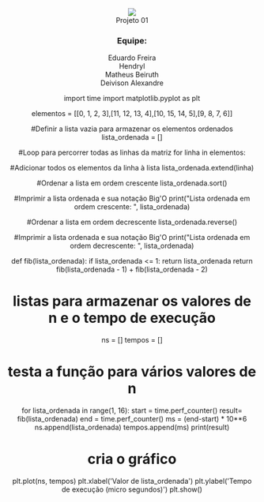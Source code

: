 
<div align="center">
    <img src="https://user-images.githubusercontent.com/80292331/228837470-aeee2713-f2a0-478c-b26b-6ef1b6855eed.png"
</div><br>
Projeto 01
    <h3>Equipe:</h3>
    <p color="red">
        Eduardo Freira<br>
        Hendryl<br>
        Matheus Beiruth<br>
        Deivison Alexandre
    </p>
import time
import matplotlib.pyplot as plt

elementos = [[0, 1, 2, 3],[11, 12, 13, 4],[10, 15, 14, 5],[9, 8, 7, 6]]

#Definir a lista vazia para armazenar os elementos ordenados
lista_ordenada = []

#Loop para percorrer todas as linhas da matriz
for linha in elementos:

#Adicionar todos os elementos da linha à lista
    lista_ordenada.extend(linha)

#Ordenar a lista em ordem crescente
    lista_ordenada.sort()

#Imprimir a lista ordenada e sua notação Big'O
print("Lista ordenada em ordem crescente: ", lista_ordenada)

#Ordenar a lista em ordem decrescente
lista_ordenada.reverse()

#Imprimir a lista ordenada e sua notação Big'O
print("Lista ordenada em ordem decrescente: ", lista_ordenada)

def fib(lista_ordenada):
    if lista_ordenada <= 1:
        return lista_ordenada
    return fib(lista_ordenada - 1) + fib(lista_ordenada - 2)

# listas para armazenar os valores de n e o tempo de execução
ns = []
tempos = []

# testa a função para vários valores de n
for lista_ordenada in range(1, 16):
    start = time.perf_counter()
    result= fib(lista_ordenada)
    end = time.perf_counter()
    ms = (end-start) * 10**6
    ns.append(lista_ordenada)
    tempos.append(ms)
print(result)
# cria o gráfico
plt.plot(ns, tempos)
plt.xlabel('Valor de lista_ordenada')
plt.ylabel('Tempo de execução (micro segundos)')
plt.show()

